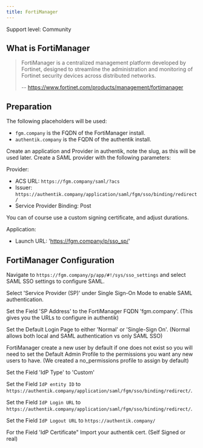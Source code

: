 ```yaml
---
title: FortiManager
---
```


<span class="badge badge--secondary">Support level: Community</span>

## What is FortiManager

> FortiManager is a centralized management platform developed by Fortinet, designed to streamline the administration and monitoring of Fortinet security devices across distributed networks.
>
> -- https://www.fortinet.com/products/management/fortimanager

## Preparation

The following placeholders will be used:

-   `fgm.company` is the FQDN of the FortiManager install.
-   `authentik.company` is the FQDN of the authentik install.

Create an application and Provider in authentik, note the slug, as this will be used later. Create a SAML provider with the following parameters:

Provider:

-   ACS URL: `https://fgm.company/saml/?acs`
-   Issuer: `https://authentik.company/application/saml/fgm/sso/binding/redirect/`
-   Service Provider Binding: Post

You can of course use a custom signing certificate, and adjust durations.

Application:

-   Launch URL: 'https://fgm.company/p/sso_sp/'

## FortiManager Configuration

Navigate to `https://fgm.company/p/app/#!/sys/sso_settings` and select SAML SSO settings to configure SAML.

Select 'Service Provider (SP)' under Single Sign-On Mode to enable SAML authentication.

Set the Field 'SP Address' to the FortiManager FQDN 'fgm.company'. (This gives you the URLs to configure in authentik)

Set the Default Login Page to either 'Normal' or 'Single-Sign On'. (Normal allows both local and SAML authentication vs only SAML SSO)

FortiManager create a new user by default if one does not exist so you will need to set the Default Admin Profile to the permissions you want any new users to have. (We created a no_permissions profile to assign by default)

Set the Field 'IdP Type' to 'Custom'

Set the Field `IdP entity ID` to `https://authentik.company/application/saml/fgm/sso/binding/redirect/`.

Set the Field `IdP Login URL` to `https://authentik.company/application/saml/fgm/sso/binding/redirect/`.

Set the Field `IdP Logout URL` to `https://authentik.company/`

For the Field 'IdP Certificate" Import your authentik cert. (Self Signed or real)
